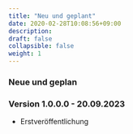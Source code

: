 ```yaml
---
title: "Neu und geplant"
date: 2020-02-28T10:08:56+09:00
description: 
draft: false
collapsible: false
weight: 1
---
```

### Neue und geplan

### Version 1.0.0.0 - 20.09.2023
- Erstveröffentlichung